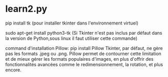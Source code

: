 # learn2.py

pip install tk (pour installer tkinter dans l'environnement virtuel)

sudo apt-get install python3-tk (Si Tkinter n'est pas inclus par défaut dans la version de Python,sous linux il faut utiliser cette commande)


command d'installation Pillow: pip install Pillow
Tkinter, par défaut, ne gère pas les formats .jpeg ou .png. Pillow permet de contourner cette limitation et de mieux gérer les formats populaires d'images, en plus d'offrir des fonctionnalités avancées comme le redimensionnement, la rotation, et plus encore.